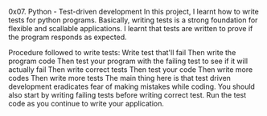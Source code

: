 0x07. Python - Test-driven development
In this project, I learnt how to write tests for python programs. Basically, writing tests is a strong foundation for flexible and scallable applications. I learnt that tests are written to prove if the program responds as expected.

Procedure followed to write tests:
Write test that'll fail
Then write the program code
Then test your program with the failing test to see if it will actually fail
Then write correct tests
Then test your code
Then write more codes
Then write more tests
The main thing here is that test driven development eradicates fear of making mistakes while coding. You should also start by writing failing tests before writing correct test. Run the test code as you continue to write your application.